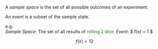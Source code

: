 A *sample space* is the set of all possible outcomes of an experiment.

An *event* is a subset of the sample state.

e.g.   
_Sample Space_: The set of all results of  <span style="color: green"> rolling 2 dice.  </span>
_Event_: $ f(x)  = 1 $

$$ f(x) = 12 $$